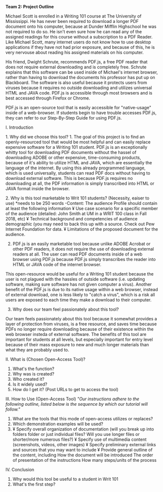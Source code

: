 <b>
Team 2: Project Outline
</b>
<p>
Michael Scott is enrolled in a Writing 101 course at The University of Mississippi. He has never been required to download a longer PDF document onto his computer, because at Dunder Mifflin Highschool he was not required to do so. He isn't even sure how he can read any of the assigned readings for this course without a subscription to a PDF Reader. Like Michael Scott, many internet users do not know how to use desktop applications if they have not had prior exposure, and because of this, he is very nervouse about reading his assigned materials on his computer. 

His friend, Dwight Schrute, recommends PDF.js, a free PDF reader that does not require external downloading and is completely free. Schrute explains that this software can be used inside of Michael's internet browser, rather than having to download the documents his professor has put up on Blackboard. The software is also useful because it protects users from viruses because it requires no outside downloading and utilizes universal HTML and JAVA code. PDF.js is accessible through most browsers and is best accessed through Firefox or Chrome. 

PDF.js is an open-source tool that is easily accessible for "native-usage" inside of a web-browser. If students begin to have trouble accesses PDF.js, they can refer to our Step-By-Step Guide for using PDF.js. 
</p>
<p>
I. Introduction
</p>
<p>
  1. Why did we choose this tool?
  1. The goal of this project is to find an openly-resourced tool that would be most helpful and can easily replace expensive software for a Writing 101 student. PDF.js is an exceptionally whitty tool for downloading PDF documents without the hassel of downloading ADOBE or other expensive, time-consuming products, because of it's ability to utilize HTML and JAVA, which are essentially the language of the internet. By using this already programmed language, which is used universally, students can read PDF docs without having to download external software. This is because PDF.js requires no downloading at all, the PDF information is simply transcribed into HTML or JAVA format inside the browser. 
  </p>
  <p>
  2. Why is this tool marketable to Writ 101 students? (Necessity, eaiser to use) *needs to be 250 words 
       -Content: The audience Profile should contain at least the following information
¥	Use case scenario for a specific member of the audience (detailed: John Smith at UM in a WRIT 100 class in Fall 2018, etc)
¥	Technical background and competencies of audience demographic (you may need to back this up with a source. Check out Pew Internet Foundation for data.
¥	Limitations of the proposed document for the audience.

2. PDF.js is an easily marketable tool because unlike ADOBE Acrobat or other PDF readers, it does not require the use of downloading external readers at all. The user can read PDF documents inside of a web browser using PDF.js because PDF.js simply transcribes the reader into HTML or JAVA code of the internet browser. 

This open-resource would be useful for a Writing 101 student because the user is not plagued with the hassles of outside software (i.e. updating software, making sure software has not given computer a virus). Another benefit of the PDF.js is due to its native usage within a web browser, instead of external download, one is less likely to "catch a virus", which is a risk all users are exposed to each time they make a download to their computer. 
</p>

  3. Why does our team feel passionately about this tool?
  
  Our team feels passionately about this tool because it somewhat provides a layer of protection from viruses, is a free resource, and saves time because PDFs no longer require downloading because of their existence within the web browser insteda of external software. The benefits of this tool are important for students at all levels, but especially important for entry level because of their mass exposure to new and much longer materials than what they are probably used to. 

II. What is (Chosen Open-Access Tool)?
  1. What's the function?
  2. Why was is created?  
  3. Who created it?
  4. Is it widely used?
  5. How do I get it? (Post URLs to get to access the tool)

III. How to Use (Open-Access Tool)
*"Our instructions adhere to the following outline, listed below is the sequence by which our tutorial will follow."* 

  1. What are the tools that this mode of open-access utilizes or replaces?
  2. Which demonstration examples will be used?
  3. ¥	Specify overall organization of documentation (will you break up into folders folder or just individual files? Will you use longer files or shorter/more numerous files?)
¥	Specify use of multimedia content (screenshots, videos, other images)
¥	Specify preliminary external links and sources that you may want to include
¥	Provide general outline of the content, including
	How the document will be introduced
	The order of presentation of the instructions
	How many steps/units of the process

                                                                  
IV. Conclusion
  1. Why would this tool be useful to a student in Writ 101
  2. What's the first step?
  </p>

